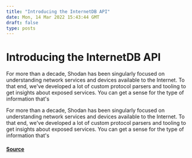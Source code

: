 ```yaml
---
title: "Introducing the InternetDB API"
date: Mon, 14 Mar 2022 15:43:44 GMT
draft: false
type: posts
---
```

# Introducing the InternetDB API





For more than a decade, Shodan has been singularly focused on understanding network services and devices available to the Internet. To that end, we've developed a lot of custom protocol parsers and tooling to get insights about exposed services. You can get a sense for the type of information that's

For more than a decade, Shodan has been singularly focused on understanding network services and devices available to the Internet. To that end, we've developed a lot of custom protocol parsers and tooling to get insights about exposed services. You can get a sense for the type of information that's

#### [Source](https://blog.shodan.io/introducing-the-internetdb-api/)

